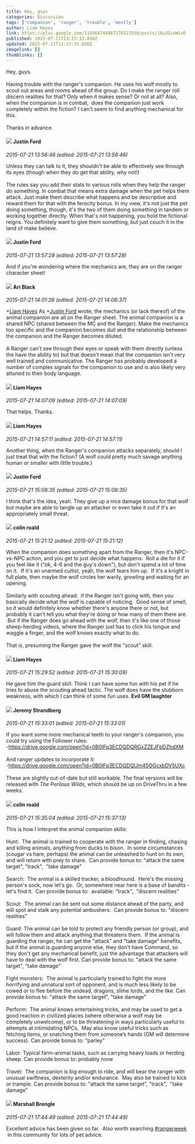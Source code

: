 ```yaml
---
title: Hey, guys
categories: Discussion
tags: ['companion', 'ranger', 'trouble', 'mostly']
author: Liam Hayes
link: https://plus.google.com/114364744887170221550/posts/16u2DieWixD
published: 2015-07-21T13:23:33.036Z
updated: 2015-07-21T13:23:33.036Z
imagelink: []
thumblinks: []
---
```


Hey, guys.<br /><br />Having trouble with the ranger&#39;s companion. He uses his wolf mostly to scout out areas and rooms ahead of the group. Do I make the ranger roll discern realities for that? Only when it makes sense? Or not at all? Also, when the companion is in combat,  does the companion just work completely within the fiction? I can&#39;t seem to find anything mechanical for this.<br /><br />Thanks in advance.
<div id='comment z12zghipfse1yincktayx50xwrzscbuc1'>
  <h4><img src='{{site.baseurl}}//images/avatars/113111689610329646582_photo.jpg'> Justin Ford</h4>
      <p><cite>2015-07-21 13:56:46 (edited: 2015-07-21 13:56:46)</cite></p>
        <p>Unless they can talk to it, they shouldn&#39;t be able to effectively see through its eyes (though when they do get that ability, why not!)<br /><br />The rules say you add their stats to various rolls when they help the ranger do something. In combat that means extra damage when the pet helps them attack. Just make them describe what happens and be descriptive and reward them for that with the ferocity bonus. In my view, it&#39;s not just the pet doing something, though, it&#39;s the two of them doing something in tandem or working together directly. When that&#39;s not happening, you hold the fictional reigns. You definitely want to give them something, but just couch it in the land of make believe.</p>
</div>
        

<div id='comment z12zghipfse1yincktayx50xwrzscbuc1'>
  <h4><img src='{{site.baseurl}}//images/avatars/113111689610329646582_photo.jpg'> Justin Ford</h4>
      <p><cite>2015-07-21 13:57:28 (edited: 2015-07-21 13:57:28)</cite></p>
        <p>And if you&#39;re wondering where the mechanics are, they are on the ranger character sheet!</p>
</div>
        

<div id='comment z12zghipfse1yincktayx50xwrzscbuc1'>
  <h4><img src='{{site.baseurl}}//images/avatars/114340138562787667396_photo.jpg'> Ari Black</h4>
      <p><cite>2015-07-21 14:01:26 (edited: 2015-07-21 14:08:37)</cite></p>
        <p><span class="proflinkWrapper"><span class="proflinkPrefix">+</span><a class="proflink" href="https://plus.google.com/114364744887170221550" oid="114364744887170221550">Liam Hayes</a></span> As <span class="proflinkWrapper"><span class="proflinkPrefix">+</span><a class="proflink" href="https://plus.google.com/113111689610329646582" oid="113111689610329646582">Justin Ford</a></span> wrote, the mechanics (or lack thereof) of the animal companion are all on the Ranger sheet. The animal companion is a shared NPC (shared between the MC and the Ranger). Make the mechanics too specific and the companion becomes dull and the relationship between the companion and the Ranger becomes diluted.<br /><br />A Ranger can&#39;t see through their eyes or speak with them directly (unless the have the ability to) but that doesn&#39;t mean that the companion isn&#39;t very well trained and communicative. The Ranger has probably developed a number of complex signals for the companion to use and is also likely very attuned to their body language.</p>
</div>
        

<div id='comment z12zghipfse1yincktayx50xwrzscbuc1'>
  <h4><img src='{{site.baseurl}}//images/avatars/114364744887170221550_photo.jpg'> Liam Hayes</h4>
      <p><cite>2015-07-21 14:07:09 (edited: 2015-07-21 14:07:09)</cite></p>
        <p>That helps. Thanks.</p>
</div>
        

<div id='comment z12zghipfse1yincktayx50xwrzscbuc1'>
  <h4><img src='{{site.baseurl}}//images/avatars/114364744887170221550_photo.jpg'> Liam Hayes</h4>
      <p><cite>2015-07-21 14:57:11 (edited: 2015-07-21 14:57:11)</cite></p>
        <p>Another thing, when the Ranger&#39;s companion attacks separately, should I just treat that with the fiction? (A wolf could pretty much savage anything human or smaller with little trouble.)</p>
</div>
        

<div id='comment z12zghipfse1yincktayx50xwrzscbuc1'>
  <h4><img src='{{site.baseurl}}//images/avatars/113111689610329646582_photo.jpg'> Justin Ford</h4>
      <p><cite>2015-07-21 15:08:35 (edited: 2015-07-21 15:08:35)</cite></p>
        <p>I think that&#39;s the idea, yeah. They give up a nice damage bonus for that wolf but maybe are able to tangle up an attacker or even take it out if it&#39;s an appropriately small threat.</p>
</div>
        

<div id='comment z12zghipfse1yincktayx50xwrzscbuc1'>
  <h4><img src='{{site.baseurl}}//images/avatars/112202482806363015700_photo.jpg'> colin roald</h4>
      <p><cite>2015-07-21 15:21:12 (edited: 2015-07-21 15:21:12)</cite></p>
        <p>When the companion does something apart from the Ranger, then it&#39;s NPC-vs-NPC action, and you get to just decide what happens.  Roll a die for it if you feel like it (&quot;ok, 4-6 and the guy&#39;s down&quot;), but don&#39;t spend a lot of time on it.  If it&#39;s an unarmed cultist, yeah, the wolf tears him up.  If it&#39;s a knight in full plate, then maybe the wolf circles her warily, growling and waiting for an opening.<br /><br />Similarly with scouting ahead:  if the Ranger isn&#39;t going with, then you basically decide what the wolf is capable of noticing.  Good sense of smell, so it would definitely know whether there&#39;s anyone there or not, but probably it can&#39;t tell you what they&#39;re doing or how many of them there are.  But if the Ranger does go ahead with the wolf, then it&#39;s like one of those sheep-herding videos, where the Ranger just has to click his tongue and waggle a finger, and the wolf knows exactly what to do.<br /><br />That is, presuming the Ranger gave the wolf the &quot;scout&quot; skill.  </p>
</div>
        

<div id='comment z12zghipfse1yincktayx50xwrzscbuc1'>
  <h4><img src='{{site.baseurl}}//images/avatars/114364744887170221550_photo.jpg'> Liam Hayes</h4>
      <p><cite>2015-07-21 15:29:52 (edited: 2015-07-21 15:30:09)</cite></p>
        <p>He gave him the guard skill. Think I can have some fun with his pet if he tries to abuse the scouting ahead tactic. The wolf does have the stubborn weakness, with which I can think of some fun uses. <b>Evil GM laughter</b></p>
</div>
        

<div id='comment z12zghipfse1yincktayx50xwrzscbuc1'>
  <h4><img src='{{site.baseurl}}//images/avatars/102595580176380683252_photo.jpg'> Jeremy Strandberg</h4>
      <p><cite>2015-07-21 15:33:01 (edited: 2015-07-21 15:33:01)</cite></p>
        <p>If you want some more mechanical teeth to your ranger&#39;s companion, you could try using the Follower rules:<br />-<a href="https://drive.google.com/open?id=0B0lFq3ECDQDQRGxZZEJFbDZhdXM" class="ot-anchor">https://drive.google.com/open?id=0B0lFq3ECDQDQRGxZZEJFbDZhdXM</a><br /><br />And ranger updates to incorporate it:<br />-<a href="https://drive.google.com/open?id=0B0lFq3ECDQDQUm45OGcxbDV5UXc" class="ot-anchor">https://drive.google.com/open?id=0B0lFq3ECDQDQUm45OGcxbDV5UXc</a><br /><br />These are slightly out-of-date but still workable. The final versions will be released with <i>The Perilous Wilds</i>, which should be up on DriveThru in a few weeks.</p>
</div>
        

<div id='comment z12zghipfse1yincktayx50xwrzscbuc1'>
  <h4><img src='{{site.baseurl}}//images/avatars/112202482806363015700_photo.jpg'> colin roald</h4>
      <p><cite>2015-07-21 15:35:04 (edited: 2015-07-21 15:37:13)</cite></p>
        <p>This is how I interpret the animal companion skills:<br /><br />Hunt:  The animal is trained to cooperate with the ranger in finding, chasing and killing animals, anything from ducks to bison.  In some circumstances (cougar vs hare, perhaps) the animal can be unleashed to hunt on its own, and will return with prey to share.  Can provide bonus to: &quot;attack the same target&quot;, &quot;track&quot;,  &quot;take damage&quot;<br /><br />Search:  The animal is a skilled tracker, a bloodhound.  Here&#39;s the missing person&#39;s sock, now let&#39;s go.  Or, somewhere near here is a base of bandits - let&#39;s find it.  Can provide bonus to:  available: &quot;track&quot;,  &quot;discern realities&quot;<br /><br />Scout:  The animal can be sent out some distance ahead of the party, and will spot and stalk any potential ambushers.  Can provide bonus to: &quot;discern realities&quot;<br /><br />Guard: The animal can be told to protect any friendly person (or group), and will follow them and attack anything that threatens them.  If the animal is guarding the ranger, he can get the &quot;attack&quot; and &quot;take damage&quot; benefits, but if the animal is guarding anyone else, they don&#39;t have Command, so they don&#39;t get any mechanical benefit, just the advantage that attackers will have to deal with the wolf first. Can provide bonus to: &quot;attack the same target&quot;, &quot;take damage&quot;<br /><br />Fight monsters:  The animal is particularly trained to fight the more horrifying and unnatural sort of opponent, and is much less likely to be cowed or to flee before the undead, dragons, slime lords, and the like. Can provide bonus to: &quot;attack the same target&quot;, &quot;take damage&quot;<br /><br />Perform:  The animal knows entertaining tricks, and may be used to get a good reaction in civilized places (where otherwise a wolf may be completely unwelcome), or to be threatening in ways particularly useful to attempts at intimidating NPCs.  May also know useful tricks such as fetching items, or snatching them from someone’s hands (GM will determine success). Can provide bonus to: “parley&quot;<br /><br />Labor: Typical farm-animal tasks, such as carrying heavy loads or herding sheep. Can provide bonus to: probably none<br /><br />Travel:  The companion is big enough to ride, and will bear the ranger with unusual swiftness, dexterity and/or endurance.  May also be trained to kick or trample. Can provide bonus to: &quot;attack the same target&quot;, &quot;track&quot;,  &quot;take damage”</p>
</div>
        

<div id='comment z12zghipfse1yincktayx50xwrzscbuc1'>
  <h4><img src='{{site.baseurl}}//images/avatars/110973090768429200038_photo.jpg'> Marshall Brengle</h4>
      <p><cite>2015-07-21 17:44:49 (edited: 2015-07-21 17:44:49)</cite></p>
        <p>Excellent advice has been given so far.  Also worth searching  <a rel="nofollow" class="ot-hashtag" href="https://plus.google.com/s/%23rangerweek/posts">#rangerweek</a>  in this community for lots of pet advice.</p>
</div>
        